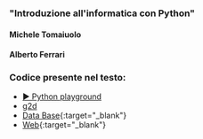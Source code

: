 ### "Introduzione all'informatica con Python"
#### Michele Tomaiuolo
#### Alberto Ferrari

### Codice presente nel testo:
- [▶️ Python playground](https://fondinfo.github.io/play)
- [g2d](g2d)
- [Data Base](https://fondinfo.github.io/database){:target="_blank"}
- [Web](web){:target="_blank"}
